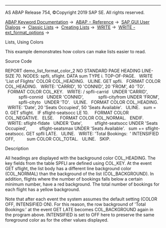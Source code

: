   

* * *

AS ABAP Release 754, ©Copyright 2019 SAP SE. All rights reserved.

[ABAP Keyword Documentation](https://help.sap.com/doc/abapdocu_754_index_htm/7.54/en-US/abenabap.htm) →  [ABAP − Reference](https://help.sap.com/doc/abapdocu_754_index_htm/7.54/en-US/abenabap_reference.htm) →  [SAP GUI User Dialogs](https://help.sap.com/doc/abapdocu_754_index_htm/7.54/en-US/abenabap_screens.htm) →  [Classic Lists](https://help.sap.com/doc/abapdocu_754_index_htm/7.54/en-US/abenabap_dynpro_list.htm) →  [Creating Lists](https://help.sap.com/doc/abapdocu_754_index_htm/7.54/en-US/abenabap_lists.htm) →  [WRITE](https://help.sap.com/doc/abapdocu_754_index_htm/7.54/en-US/abapwrite-.htm) →  [WRITE - ext\_format\_options](https://help.sap.com/doc/abapdocu_754_index_htm/7.54/en-US/abapwrite_ext_options.htm) → 

Lists, Using Colors

This example demonstrates how colors can make lists easier to read.

Source Code

REPORT demo\_list\_format\_color\_2 NO STANDARD PAGE HEADING LINE-SIZE 70.
NODES: spfli, sflight.
DATA sum TYPE i.
TOP-OF-PAGE.
  WRITE 'List of Flights' COLOR COL\_HEADING.
  ULINE.
GET spfli.
  FORMAT COLOR COL\_HEADING.
  WRITE: 'CARRID', 10 'CONNID', 20 'FROM', 40 'TO'.
  FORMAT COLOR COL\_KEY.
  WRITE: / spfli-carrid   UNDER 'CARRID',
           spfli-connid   UNDER 'CONNID',
           spfli-cityfrom UNDER 'FROM',
           spfli-cityto   UNDER 'TO'.
  ULINE.
  FORMAT COLOR COL\_HEADING.
  WRITE: 'Date', 20 'Seats Occupied', 50 'Seats Available'.
  ULINE.
  sum = 0.
GET sflight.
  IF sflight-seatsocc LE 10.
    FORMAT COLOR COL\_NEGATIVE.
  ELSE.
    FORMAT COLOR COL\_NORMAL.
  ENDIF.
  WRITE: sflight-fldate   UNDER 'Date',
         sflight-seatsocc UNDER 'Seats Occupied',
         sflight-seatsmax UNDER 'Seats Available'.
  sum += sflight-seatsocc.
GET spfli LATE.
  ULINE.
  WRITE: 'Total Bookings:  ' INTENSIFIED OFF,
         sum COLOR COL\_TOTAL.
  ULINE.
  SKIP.

Description

All headings are displayed with the background color COL\_HEADING. The key fields from the table SPFLI are defined using COL\_KEY. At the event GET sflight, the list body has a different line background color (COL\_NORMAL) than the background of the list (COL\_BACKGROUND). In addition, flights where the number of bookings falls below a certain minimum number, have a red background. The total number of bookings for each flight has a yellow background.

Note that after each event the system assumes the default setting (COLOR OFF, INTENSIFIED ON). For this reason, the row background of 'Total Bookings:' at the event GET LATE becomes COL\_BACKGROUND again in the program above. INTENSIFIED is set to OFF here to preserve the same foreground color as for the other values displayed.